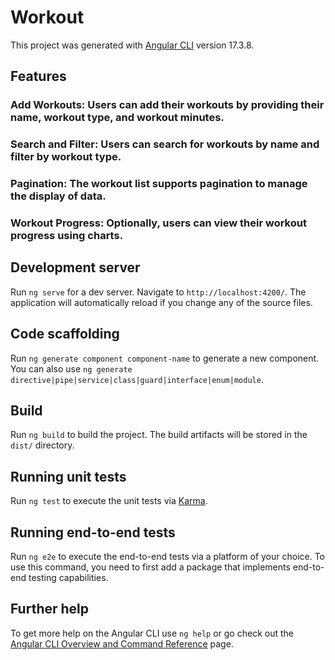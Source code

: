 # Workout

This project was generated with [Angular CLI](https://github.com/angular/angular-cli) version 17.3.8.


## Features
### Add Workouts: Users can add their workouts by providing their name, workout type, and workout minutes.
### Search and Filter: Users can search for workouts by name and filter by workout type.
### Pagination: The workout list supports pagination to manage the display of data.
### Workout Progress: Optionally, users can view their workout progress using charts.
## Development server

Run `ng serve` for a dev server. Navigate to `http://localhost:4200/`. The application will automatically reload if you change any of the source files.

## Code scaffolding

Run `ng generate component component-name` to generate a new component. You can also use `ng generate directive|pipe|service|class|guard|interface|enum|module`.

## Build

Run `ng build` to build the project. The build artifacts will be stored in the `dist/` directory.

## Running unit tests

Run `ng test` to execute the unit tests via [Karma](https://karma-runner.github.io).

## Running end-to-end tests

Run `ng e2e` to execute the end-to-end tests via a platform of your choice. To use this command, you need to first add a package that implements end-to-end testing capabilities.

## Further help

To get more help on the Angular CLI use `ng help` or go check out the [Angular CLI Overview and Command Reference](https://angular.io/cli) page.
